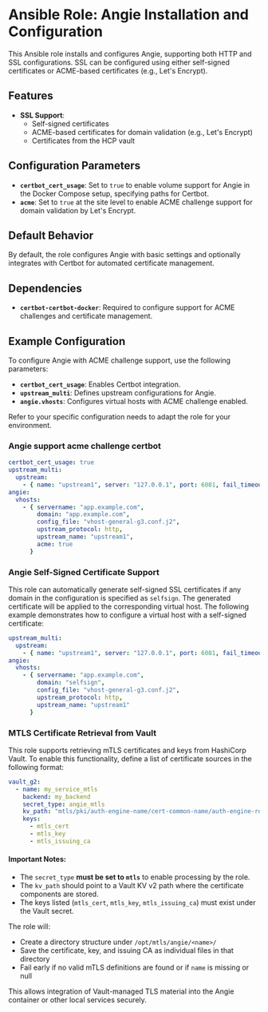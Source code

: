 # Ansible Role: Angie Installation and Configuration

This Ansible role installs and configures Angie, supporting both HTTP and SSL configurations. SSL can be configured using either self-signed certificates or ACME-based certificates (e.g., Let's Encrypt).

## Features

- **SSL Support**:
  - Self-signed certificates
  - ACME-based certificates for domain validation (e.g., Let's Encrypt)
  - Certificates from the HCP vault

## Configuration Parameters

- **`certbot_cert_usage`**: Set to `true` to enable volume support for Angie in the Docker Compose setup, specifying paths for Certbot.
- **`acme`**: Set to `true` at the site level to enable ACME challenge support for domain validation by Let's Encrypt.

## Default Behavior

By default, the role configures Angie with basic settings and optionally integrates with Certbot for automated certificate management.

## Dependencies

- **`certbot-certbot-docker`**: Required to configure support for ACME challenges and certificate management.

## Example Configuration

To configure Angie with ACME challenge support, use the following parameters:

- **`certbot_cert_usage`**: Enables Certbot integration.
- **`upstream_multi`**: Defines upstream configurations for Angie.
- **`angie.vhosts`**: Configures virtual hosts with ACME challenge enabled.

Refer to your specific configuration needs to adapt the role for your environment.


### Angie support acme challenge certbot
```yaml
certbot_cert_usage: true
upstream_multi:
  upstream:
    - { name: "upstream1", server: "127.0.0.1", port: 6081, fail_timeout: 30, max_fails: 30, conf: "angie-multi-g2.conf.j2" }
angie:
  vhosts:
    - { servername: "app.example.com",
        domain: "app.example.com",
        config_file: "vhost-general-g3.conf.j2",
        upstream_protocol: http,
        upstream_name: "upstream1",
        acme: true
      }
```

### Angie Self-Signed Certificate Support
This role can automatically generate self-signed SSL certificates if any domain in the configuration is specified as `selfsign`. The generated certificate will be applied to the corresponding virtual host.
The following example demonstrates how to configure a virtual host with a self-signed certificate:


```yaml
upstream_multi:
  upstream:
    - { name: "upstream1", server: "127.0.0.1", port: 6081, fail_timeout: 30, max_fails: 30, conf: "angie-multi-g2.conf.j2" }
angie:
  vhosts:
    - { servername: "app.example.com",
        domain: "selfsign",
        config_file: "vhost-general-g3.conf.j2",
        upstream_protocol: http,
        upstream_name: "upstream1"
      }
```



### MTLS Certificate Retrieval from Vault

This role supports retrieving mTLS certificates and keys from HashiCorp Vault. To enable this functionality, define a list of certificate sources in the following format:

```yaml
vault_g2:
  - name: my_service_mtls
    backend: my_backend
    secret_type: angie_mtls
    kv_path: "mtls/pki/auth-engine-name/cert-common-name/auth-engine-role"
    keys:
      - mtls_cert
      - mtls_key
      - mtls_issuing_ca
```

#### Important Notes:
- The `secret_type` **must be set to `mtls`** to enable processing by the role.
- The `kv_path` should point to a Vault KV v2 path where the certificate components are stored.
- The keys listed (`mtls_cert`, `mtls_key`, `mtls_issuing_ca`) must exist under the Vault secret.

The role will:
- Create a directory structure under `/opt/mtls/angie/<name>/`
- Save the certificate, key, and issuing CA as individual files in that directory
- Fail early if no valid mTLS definitions are found or if `name` is missing or null

This allows integration of Vault-managed TLS material into the Angie container or other local services securely.
